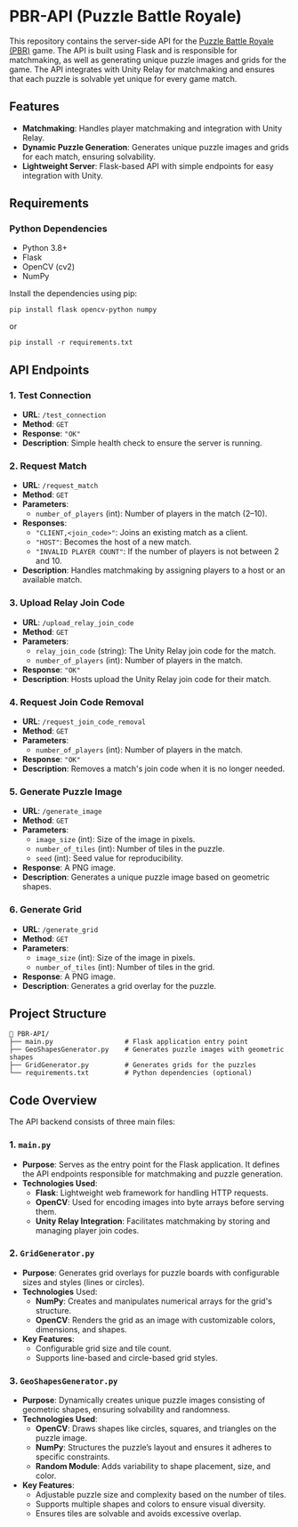 # PBR-API (Puzzle Battle Royale)

This repository contains the server-side API for the [Puzzle Battle Royale (PBR)](https://github.com/SamuelSoNChino/PBR) game. The API is built using Flask and is responsible for matchmaking, as well as generating unique puzzle images and grids for the game. The API integrates with Unity Relay for matchmaking and ensures that each puzzle is solvable yet unique for every game match.


## Features

- **Matchmaking**: Handles player matchmaking and integration with Unity Relay.
- **Dynamic Puzzle Generation**: Generates unique puzzle images and grids for each match, ensuring solvability.
- **Lightweight Server**: Flask-based API with simple endpoints for easy integration with Unity.

## Requirements

### Python Dependencies

- Python 3.8+
- Flask
- OpenCV (cv2)
- NumPy

Install the dependencies using pip:


    pip install flask opencv-python numpy

or 

    pip install -r requirements.txt

## API Endpoints
### 1. Test Connection

- **URL**: `/test_connection`
- **Method**: `GET`
- **Response**: `"OK"`
- **Description**: Simple health check to ensure the server is running.

### 2. Request Match

- **URL**: `/request_match`
- **Method**: `GET`
- **Parameters**:
    - `number_of_players` (int): Number of players in the match (2–10).
- **Responses**:
    - `"CLIENT,<join_code>"`: Joins an existing match as a client.
    - `"HOST"`: Becomes the host of a new match.
    - `"INVALID PLAYER COUNT"`: If the number of players is not between 2 and 10.
- **Description**: Handles matchmaking by assigning players to a host or an available match.

### 3. Upload Relay Join Code

- **URL**: `/upload_relay_join_code`
- **Method**: `GET`
- **Parameters**:
    - `relay_join_code` (string): The Unity Relay join code for the match.
    - `number_of_players` (int): Number of players in the match.
- **Response**: `"OK"`
- **Description**: Hosts upload the Unity Relay join code for their match.

### 4. Request Join Code Removal

- **URL**: `/request_join_code_removal`
- **Method**: `GET`
- **Parameters**:
    - `number_of_players` (int): Number of players in the match.
- **Response**: `"OK"`
- **Description**: Removes a match's join code when it is no longer needed.

### 5. Generate Puzzle Image

- **URL**: `/generate_image`
- **Method**: `GET`
- **Parameters**:
    - `image_size` (int): Size of the image in pixels.
    - `number_of_tiles` (int): Number of tiles in the puzzle.
    - `seed` (int): Seed value for reproducibility.
- **Response**: A PNG image.
- **Description**: Generates a unique puzzle image based on geometric shapes.

### 6. Generate Grid

- **URL**: `/generate_grid`
- **Method**: `GET`
- **Parameters**:
    - `image_size` (int): Size of the image in pixels.
    - `number_of_tiles` (int): Number of tiles in the grid.
- **Response**: A PNG image.
- **Description**: Generates a grid overlay for the puzzle.

## Project Structure

    📂 PBR-API/
    ├── main.py                  # Flask application entry point
    ├── GeoShapesGenerator.py    # Generates puzzle images with geometric shapes
    ├── GridGenerator.py         # Generates grids for the puzzles
    └── requirements.txt         # Python dependencies (optional)

## Code Overview

The API backend consists of three main files:

### 1. `main.py`
- **Purpose**: Serves as the entry point for the Flask application. It defines the API endpoints responsible for matchmaking and puzzle generation.
- **Technologies Used**:
    - **Flask**: Lightweight web framework for handling HTTP requests.
    - **OpenCV**: Used for encoding images into byte arrays before serving them.
    - **Unity Relay Integration**: Facilitates matchmaking by storing and managing player join codes.

### 2. `GridGenerator.py`
- **Purpose**: Generates grid overlays for puzzle boards with configurable sizes and styles (lines or circles).
- **Technologies** Used:
    - **NumPy**: Creates and manipulates numerical arrays for the grid's structure.
    - **OpenCV**: Renders the grid as an image with customizable colors, dimensions, and shapes.
- **Key Features**:
    - Configurable grid size and tile count.
    - Supports line-based and circle-based grid styles.

### 3. `GeoShapesGenerator.py`
- **Purpose**: Dynamically creates unique puzzle images consisting of geometric shapes, ensuring solvability and randomness.
- **Technologies Used**:
    - **OpenCV**: Draws shapes like circles, squares, and triangles on the puzzle image.
    - **NumPy**: Structures the puzzle’s layout and ensures it adheres to specific constraints.
    - **Random Module**: Adds variability to shape placement, size, and color.
- **Key Features**:
    - Adjustable puzzle size and complexity based on the number of tiles.
    - Supports multiple shapes and colors to ensure visual diversity.
    - Ensures tiles are solvable and avoids excessive overlap.
